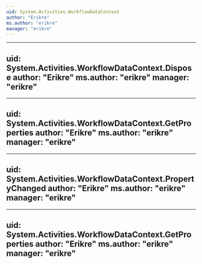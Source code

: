```yaml
---
uid: System.Activities.WorkflowDataContext
author: "Erikre"
ms.author: "erikre"
manager: "erikre"
---
```


---
uid: System.Activities.WorkflowDataContext.Dispose
author: "Erikre"
ms.author: "erikre"
manager: "erikre"
---

---
uid: System.Activities.WorkflowDataContext.GetProperties
author: "Erikre"
ms.author: "erikre"
manager: "erikre"
---

---
uid: System.Activities.WorkflowDataContext.PropertyChanged
author: "Erikre"
ms.author: "erikre"
manager: "erikre"
---

---
uid: System.Activities.WorkflowDataContext.GetProperties
author: "Erikre"
ms.author: "erikre"
manager: "erikre"
---
